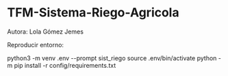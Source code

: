 # TFM-Sistema-Riego-Agricola

Autora: Lola Gómez Jemes

Reproducir entorno:

python3 -m venv .env --prompt sist_riego
source .env/bin/activate
python -m pip install -r config/requirements.txt